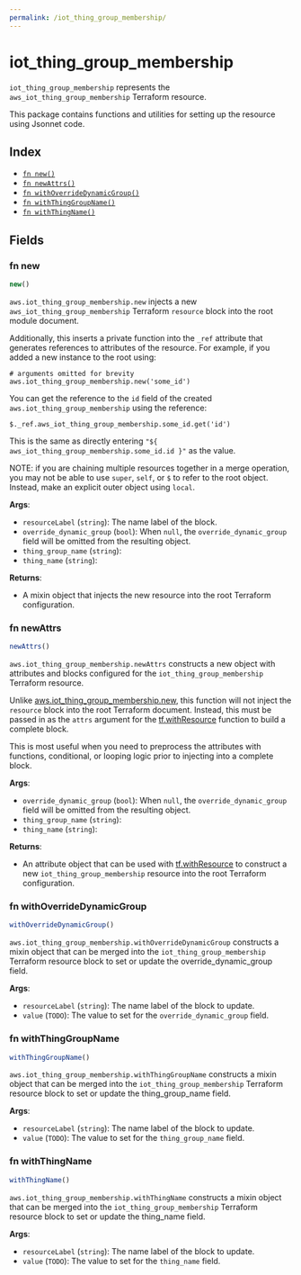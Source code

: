 ```yaml
---
permalink: /iot_thing_group_membership/
---
```


# iot_thing_group_membership

`iot_thing_group_membership` represents the `aws_iot_thing_group_membership` Terraform resource.



This package contains functions and utilities for setting up the resource using Jsonnet code.


## Index

* [`fn new()`](#fn-new)
* [`fn newAttrs()`](#fn-newattrs)
* [`fn withOverrideDynamicGroup()`](#fn-withoverridedynamicgroup)
* [`fn withThingGroupName()`](#fn-withthinggroupname)
* [`fn withThingName()`](#fn-withthingname)

## Fields

### fn new

```ts
new()
```


`aws.iot_thing_group_membership.new` injects a new `aws_iot_thing_group_membership` Terraform `resource`
block into the root module document.

Additionally, this inserts a private function into the `_ref` attribute that generates references to attributes of the
resource. For example, if you added a new instance to the root using:

    # arguments omitted for brevity
    aws.iot_thing_group_membership.new('some_id')

You can get the reference to the `id` field of the created `aws.iot_thing_group_membership` using the reference:

    $._ref.aws_iot_thing_group_membership.some_id.get('id')

This is the same as directly entering `"${ aws_iot_thing_group_membership.some_id.id }"` as the value.

NOTE: if you are chaining multiple resources together in a merge operation, you may not be able to use `super`, `self`,
or `$` to refer to the root object. Instead, make an explicit outer object using `local`.

**Args**:
  - `resourceLabel` (`string`): The name label of the block.
  - `override_dynamic_group` (`bool`):  When `null`, the `override_dynamic_group` field will be omitted from the resulting object.
  - `thing_group_name` (`string`): 
  - `thing_name` (`string`): 

**Returns**:
- A mixin object that injects the new resource into the root Terraform configuration.


### fn newAttrs

```ts
newAttrs()
```


`aws.iot_thing_group_membership.newAttrs` constructs a new object with attributes and blocks configured for the `iot_thing_group_membership`
Terraform resource.

Unlike [aws.iot_thing_group_membership.new](#fn-iotthinggroupmembershipnew), this function will not inject the `resource`
block into the root Terraform document. Instead, this must be passed in as the `attrs` argument for the
[tf.withResource](https://github.com/tf-libsonnet/core/tree/main/docs#fn-withresource) function to build a complete block.

This is most useful when you need to preprocess the attributes with functions, conditional, or looping logic prior to
injecting into a complete block.

**Args**:
  - `override_dynamic_group` (`bool`):  When `null`, the `override_dynamic_group` field will be omitted from the resulting object.
  - `thing_group_name` (`string`): 
  - `thing_name` (`string`): 

**Returns**:
  - An attribute object that can be used with [tf.withResource](https://github.com/tf-libsonnet/core/tree/main/docs#fn-withresource) to construct a new `iot_thing_group_membership` resource into the root Terraform configuration.


### fn withOverrideDynamicGroup

```ts
withOverrideDynamicGroup()
```

`aws.iot_thing_group_membership.withOverrideDynamicGroup` constructs a mixin object that can be merged into the `iot_thing_group_membership`
Terraform resource block to set or update the override_dynamic_group field.



**Args**:
  - `resourceLabel` (`string`): The name label of the block to update.
  - `value` (`TODO`): The value to set for the `override_dynamic_group` field.


### fn withThingGroupName

```ts
withThingGroupName()
```

`aws.iot_thing_group_membership.withThingGroupName` constructs a mixin object that can be merged into the `iot_thing_group_membership`
Terraform resource block to set or update the thing_group_name field.



**Args**:
  - `resourceLabel` (`string`): The name label of the block to update.
  - `value` (`TODO`): The value to set for the `thing_group_name` field.


### fn withThingName

```ts
withThingName()
```

`aws.iot_thing_group_membership.withThingName` constructs a mixin object that can be merged into the `iot_thing_group_membership`
Terraform resource block to set or update the thing_name field.



**Args**:
  - `resourceLabel` (`string`): The name label of the block to update.
  - `value` (`TODO`): The value to set for the `thing_name` field.
